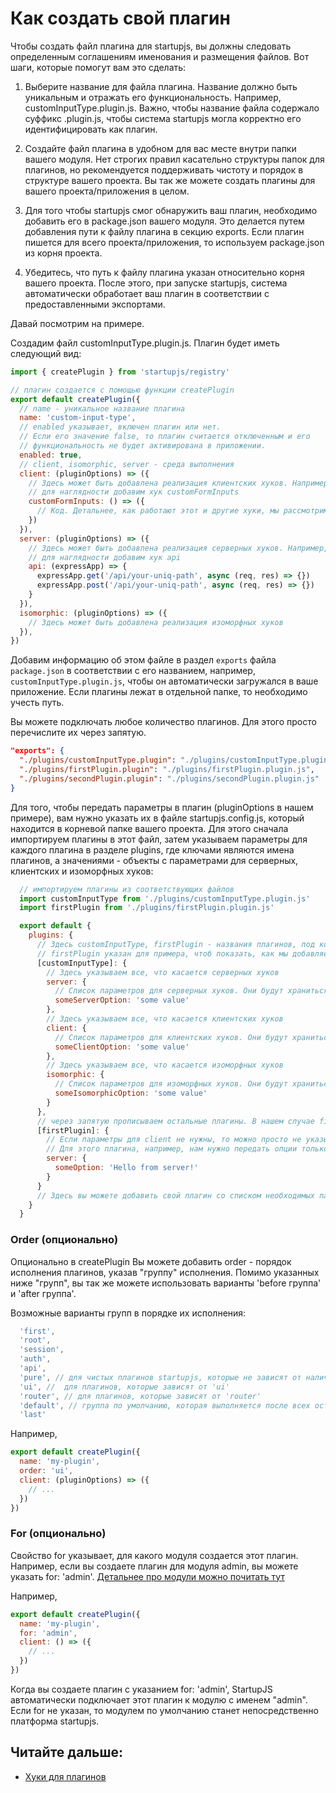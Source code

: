 # Как создать свой плагин

Чтобы создать файл плагина для startupjs, вы должны следовать определенным соглашениям именования и размещения файлов. Вот шаги, которые помогут вам это сделать:

1) Выберите название для файла плагина. Название должно быть уникальным и отражать его функциональность. Например, customInputType.plugin.js. Важно, чтобы название файла содержало суффикс .plugin.js, чтобы система startupjs могла корректно его идентифицировать как плагин.

2) Создайте файл плагина в удобном для вас месте внутри папки вашего модуля. Нет строгих правил касательно структуры папок для плагинов, но рекомендуется поддерживать чистоту и порядок в структуре вашего проекта. Вы так же можете создать плагины для вашего проекта/приложения в целом.

3) Для того чтобы startupjs смог обнаружить ваш плагин, необходимо добавить его в package.json вашего модуля. Это делается путем добавления пути к файлу плагина в секцию exports. Если плагин пишется для всего проекта/приложения, то используем package.json из корня проекта.

4) Убедитесь, что путь к файлу плагина указан относительно корня вашего проекта. После этого, при запуске startupjs, система автоматически обработает ваш плагин в соответствии с предоставленными экспортами.

Давай посмотрим на примере.

Создадим файл customInputType.plugin.js.
Плагин будет иметь следующий вид:

```js
import { createPlugin } from 'startupjs/registry'

// плагин создается с помощью функции createPlugin
export default createPlugin({
  // name - уникальное название плагина
  name: 'custom-input-type',
  // enabled указывает, включен плагин или нет.
  // Если его значение false, то плагин считается отключенным и его
  // функциональность не будет активирована в приложении.
  enabled: true,
  // client, isomorphic, server - среда выполнения
  client: (pluginOptions) => ({
    // Здесь может быть добавлена реализация клиентских хуков. Например,
    // для наглядности добавим хук customFormInputs
    customFormInputs: () => ({
      // Код. Детальнее, как работают этот и другие хуки, мы рассмотрим позже
    })
  }),
  server: (pluginOptions) => ({
    // Здесь может быть добавлена реализация серверных хуков. Например,
    // для наглядности добавим хук api
    api: (expressApp) => {
      expressApp.get('/api/your-uniq-path', async (req, res) => {})
      expressApp.post('/api/your-uniq-path', async (req, res) => {})
    }
  }),
  isomorphic: (pluginOptions) => ({
    // Здесь может быть добавлена реализация изоморфных хуков
  }),
})
```

Добавим информацию об этом файле в раздел `exports` файла `package.json` в соответствии с его названием, например, `customInputType.plugin.js`, чтобы он автоматически загружался в ваше приложение. Если плагины лежат в отдельной папке, то необходимо учесть путь.

Вы можете подключать любое количество плагинов. Для этого просто перечислите их через запятую.

```json
"exports": {
  "./plugins/customInputType.plugin": "./plugins/customInputType.plugin.js",
  "./plugins/firstPlugin.plugin": "./plugins/firstPlugin.plugin.js",
  "./plugins/secondPlugin.plugin": "./plugins/secondPlugin.plugin.js"
}
```

Для того, чтобы передать параметры в плагин (pluginOptions в нашем примере), вам нужно указать их в файле startupjs.config.js, который находится в корневой папке вашего проекта. Для этого сначала импортируем плагины в этот файл, затем указываем параметры для каждого плагина в разделе plugins, где ключами являются имена плагинов, а значениями - объекты с параметрами для серверных, клиентских и изоморфных хуков:

```js
  // импортируем плагины из соответствующих файлов
  import customInputType from './plugins/customInputType.plugin.js'
  import firstPlugin from './plugins/firstPlugin.plugin.js'

  export default {
    plugins: {
      // Здесь customInputType, firstPlugin - названия плагинов, под которыми мы их импортировали
      // firstPlugin указан для примера, чтоб показать, как мы добавляем несколько плагинов в этот файл
      [customInputType]: {
        // Здесь указываем все, что касается серверных хуков
        server: {
          // Список параметров для серверных хуков. Они будут храниться в pluginOptions и доступны в хуках.
          someServerOption: 'some value'
        },
        // Здесь указываем все, что касается клиентских хуков
        client: {
          // Список параметров для клиентских хуков. Они будут храниться в pluginOptions и доступны в хуках.
          someClientOption: 'some value'
        },
        // Здесь указываем все, что касается изоморфных хуков
        isomorphic: {
          // Список параметров для изоморфных хуков. Они будут храниться в pluginOptions и доступны в хуках.
          someIsomorphicOption: 'some value'
        }
      },
      // через запятую прописываем остальные плагины. В нашем случае firstPlugin
      [firstPlugin]: {
        // Eсли параметры для client не нужны, то можно просто не указывать этот блок. Аналогично с server и isomorphic
        // Для этого плагина, например, нам нужно передать опции только для серверных хуков.
        server: {
          someOption: 'Hello from server!'
        }
      }
      // Здесь вы можете добавить свой плагин со списком необходимых параметров.
    }
  }
```

### Order (опционально)

Опционально в createPlugin Вы можете добавить order - порядок исполнения плагинов, указав "группу" исполнения.
Помимо указанных ниже "групп", вы так же можете использовать варианты 'before группа' и 'after группа'.

Возможные варианты групп в порядке их исполнения:

```js
  'first',
  'root',
  'session',
  'auth',
  'api',
  'pure', // для чистых плагинов startupjs, которые не зависят от наличия 'ui' или 'router'
  'ui', //  для плагинов, которые зависят от 'ui'
  'router', // для плагинов, которые зависят от 'router'
  'default', // группа по умолчанию, которая выполняется после всех остальных
  'last'
```

Например,

```js
export default createPlugin({
  name: 'my-plugin',
  order: 'ui',
  client: (pluginOptions) => ({
    // ...
  })
})
```

### For (опционально)

Свойство for указывает, для какого модуля создается этот плагин. Например, если вы создаете плагин для модуля admin, вы можете указать for: 'admin'. [Детальнее про модули можно почитать тут](https://github.com/startupjs/startupjs/blob/master/docs/general/ru/about-modules.ru.md)

Например,

```js
export default createPlugin({
  name: 'my-plugin',
  for: 'admin',
  client: () => ({
    // ...
  })
})
```

Когда вы создаете плагин с указанием for: 'admin', StartupJS автоматически подключает этот плагин к модулю с именем "admin".
Если for не указан, то модулем по умолчанию станет непосредственно платформа startupjs.


## Читайте дальше:
- [Хуки для плагинов](https://github.com/startupjs/startupjs/blob/master/docs/general/ru/hooks.ru.md)

